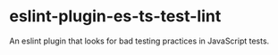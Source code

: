 # eslint-plugin-es-ts-test-lint

An eslint plugin that looks for bad testing practices in JavaScript tests.